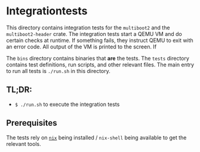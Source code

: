 # Integrationtests

This directory contains integration tests for the `multiboot2` and the
`multiboot2-header` crate. The integration tests start a QEMU VM and do certain
checks at runtime. If something fails, they instruct QEMU to exit with an error
code. All output of the VM is printed to the screen. If

The `bins` directory contains binaries that **are** the tests. The `tests`
directory contains test definitions, run scripts, and other relevant files. The
main entry to run all tests is `./run.sh` in this directory.

## TL;DR:
- `$ ./run.sh` to execute the integration tests

## Prerequisites
The tests rely on [`nix`](https://nixos.org/) being installed / `nix-shell`
being available to get the relevant tools.
